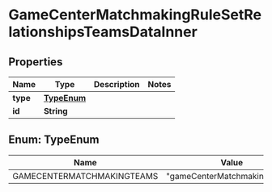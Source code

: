 

# GameCenterMatchmakingRuleSetRelationshipsTeamsDataInner


## Properties

| Name | Type | Description | Notes |
|------------ | ------------- | ------------- | -------------|
|**type** | [**TypeEnum**](#TypeEnum) |  |  |
|**id** | **String** |  |  |



## Enum: TypeEnum

| Name | Value |
|---- | -----|
| GAMECENTERMATCHMAKINGTEAMS | &quot;gameCenterMatchmakingTeams&quot; |



